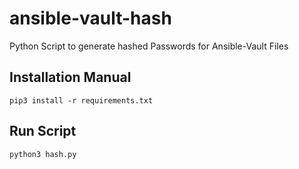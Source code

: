 # ansible-vault-hash

Python Script to generate hashed Passwords for Ansible-Vault Files

## Installation Manual

```
pip3 install -r requirements.txt
```

## Run Script
```
python3 hash.py
```
